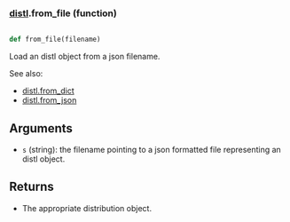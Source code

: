 ### [distl](distl.md).from_file (function)


```py

def from_file(filename)

```



Load an distl object from a json filename.

See also:

* [distl.from_dict](distl.from_dict.md)
* [distl.from_json](distl.from_json.md)

Arguments
-------------
* `s` (string): the filename pointing to a json formatted file representing
    an distl object.

Returns
----------
* The appropriate distribution object.

